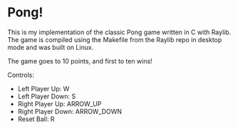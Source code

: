 # Pong!

This is my implementation of the classic Pong game written in C with Raylib. The game is compiled using the Makefile from the Raylib repo in desktop mode and was built on Linux.

The game goes to 10 points, and first to ten wins! 

Controls: 

- Left Player Up: W 
- Left Player Down: S 
- Right Player Up: ARROW_UP 
- Right Player Down: ARROW_DOWN  
- Reset Ball: R 


